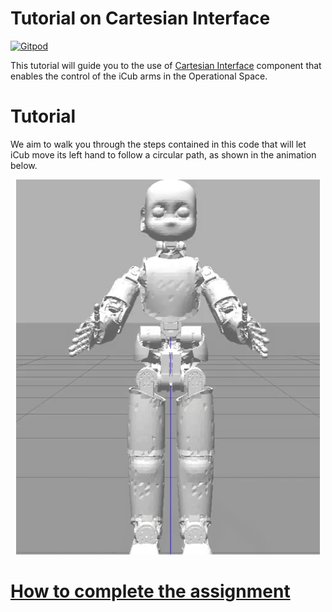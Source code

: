 Tutorial on Cartesian Interface
===============================

[![Gitpod](https://gitpod.io/button/open-in-gitpod.svg)](https://gitpod.io/#https://github.com/vvv-school/tutorial_cartesian-interface)

This tutorial will guide you to the use of [Cartesian Interface](http://www.icub.org/doc/icub-main/icub_cartesian_interface.html)
component that enables the control of the iCub arms in the Operational Space.

# Tutorial
We aim to walk you through the steps contained in this code that will let iCub
move its left hand to follow a circular path, as shown in the animation below.

<p align="center">
  <img src="/assets/output.gif"/>
</p>

# [How to complete the assignment](https://github.com/vvv-school/vvv-school.github.io/blob/master/instructions/how-to-complete-assignments.md)
